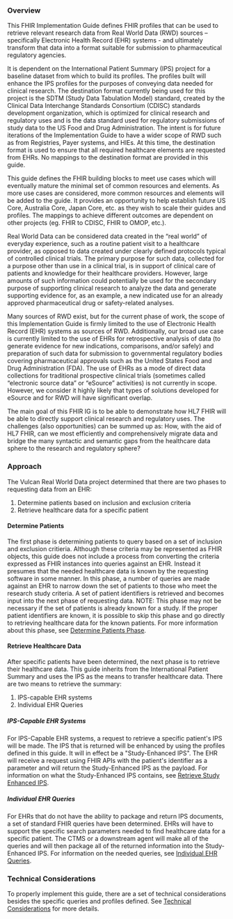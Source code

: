 ### Overview
This FHIR Implementation Guide defines FHIR profiles that can be used to retrieve relevant research data from Real World Data (RWD) sources – specifically Electronic Health Record (EHR) systems - and ultimately transform that data into a format suitable for submission to pharmaceutical regulatory agencies.

It is dependent on the International Patient Summary (IPS) project for a baseline dataset from which to build its profiles. The profiles built will enhance the IPS profiles for the purposes of conveying data needed for clinical research.  The destination format currently being used for this project is the SDTM (Study Data Tabulation Model) standard, created by the Clinical Data Interchange Standards Consortium (CDISC) standards development organization, which is optimized for clinical research and regulatory uses and is the data standard used for regulatory submissions of study data to the US Food and Drug Administration.  The intent is for future iterations of the Implementation Guide to have a wider scope of RWD such as from Registries, Payer systems, and HIEs.  At this time, the destination format is used to ensure that all required healthcare elements are requested from EHRs.  No mappings to the destination format are provided in this guide.

This guide defines the FHIR building blocks to meet use cases which will eventually mature the minimal set of common resources and elements.  As more use cases are considered, more common resources and elements will be added to the guide.  It provides an opportunity to help establish future US Core, Australia Core, Japan Core, etc. as they wish to scale their guides and profiles.  The mappings to achieve different outcomes are dependent on other projects (eg. FHIR to CDISC, FHIR to OMOP, etc.).

Real World Data  can be considered data created in the “real world” of everyday experience, such as a routine patient visit to a healthcare provider, as opposed to data created under clearly defined protocols typical of controlled clinical trials.  The primary purpose for such data, collected for a purpose other than use in a clinical trial, is in support of clinical care of patients and knowledge for their healthcare providers.  However, large amounts of such information could potentially be used for the secondary purpose of supporting clinical research to analyze the data and generate supporting evidence for, as an example, a new indicated use for an already approved pharmaceutical drug or safety-related analyses. 

Many sources of RWD exist, but for the current phase of work, the scope of this Implementation Guide is firmly limited to the use of Electronic Health Record (EHR) systems as sources of RWD.  Additionally, our broad use case is currently limited to the use of EHRs for retrospective analysis of data (to generate evidence for new indications, comparisons, and/or safely) and preparation of such data for submission to governmental regulatory bodies covering pharmaceutical approvals such as the United States Food and Drug Administration (FDA).  The use of EHRs as a mode of direct data collections for traditional prospective clinical trials (sometimes called “electronic source data” or “eSource” activities) is not currently in scope.  However, we consider it highly likely that types of solutions developed for eSource and for RWD will have significant overlap. 

The main goal of this FHIR IG is to be able to demonstrate how HL7 FHIR will be able to directly support clinical research and regulatory uses.  The challenges (also opportunities) can be summed up as: How, with the aid of HL7 FHIR, can we most efficiently and comprehensively migrate data and bridge the many syntactic and semantic gaps from the healthcare data sphere to the research and regulatory sphere?

### Approach
The Vulcan Real World Data project determined that there are two phases to requesting data from an EHR:

1. Determine patients based on inclusion and exclusion criteria
2. Retrieve healthcare data for a specific patient 

#### Determine Patients
The first phase is determining patients to query based on a set of inclusion and exclusion critieria.  Although these criteria may be represented as FHIR objects, this guide does not include a process from converting the criteria expressed as FHIR instances into queries against an EHR.  Instead it presumes that the needed healthcare data is known by the requesting software in some manner.  In this phase, a number of queries are made against an EHR to narrow down the set of patients to those who meet the research study criteria.  A set of patient identifiers is retrieved and becomes input into the next phase of requesting data.  NOTE: This phase may not be necessary if the set of patients is already known for a study.  If the proper patient identifiers are known, it is possible to skip this phase and go directly to retrieving healthcare data for the known patients.  For more information about this phase, see [Determine Patients Phase](patients.html).

#### Retrieve Healthcare Data
After specific patients have been determined, the next phase is to retrieve their healthcare data.  This guide inherits from the International Patient Summary and uses the IPS as the means to transfer healthcare data.  There are two means to retrieve the summary:

1. IPS-capable EHR systems
2. Individual EHR Queries

##### IPS-Capable EHR Systems
For IPS-Capable EHR systems, a request to retrieve a specific patient's IPS will be made.  The IPS that is returned will be enhanced by using the profiles defined in this guide.  It will in effect be a "Study-Enhanced IPS".  The EHR will receive a request using FHIR APIs with the patient's identifier as a parameter and will return the Study-Enhanced IPS as the payload.  For information on what the Study-Enhanced IPS contains, see [Retrieve Study Enhanced IPS](healthdata.html#ips-request).

##### Individual EHR Queries
For EHRs that do not have the ability to package and return IPS documents, a set of standard FHIR queries have been determined.  EHRs will have to support the specific search parameters needed to find healthcare data for a specific patient.  The CTMS or a downstream agent will make all of the queries and will then package all of the returned information into the Study-Enhanced IPS.  For information on the needed queries, see [Individual EHR Queries](healthdata.html#ehr-queries).

### Technical Considerations
To properly implement this guide, there are a set of technical considerations besides the specific queries and profiles defined.  See [Technical Considerations](technical.html) for more details.
